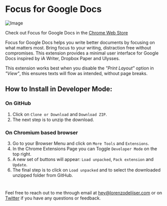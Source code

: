 # Focus for Google Docs

![Image](https://lh4.googleusercontent.com/Cu4RigOAHmlUy1FsIfriFfaZaTrP9lIeeaq5Ml39xYF8_vN2JHQypE7IFrqnvt4NdyZA1lp_5D3WFQ=w3360-h1878-rw "Focus for Google Docs Chrome Extension")

Check out Focus for Google Docs in the [Chrome Web Store](https://chrome.google.com/webstore/detail/focus-for-google-docs/ehogfddbkbeoadolmjppehadlpkbmfkn)

Focus for Google Docs helps you write better documents by focusing on what matters most. Bring focus to your writing, distraction free without compromises. This extension provides a minimal user interface for Google Docs inspired by iA Writer, Dropbox Paper and Ulysses.

This extension works best when you disable the _"Print Layout"_ option in _"View"_, this ensures texts will flow as intended, without page breaks.

## How to Install in Developer Mode:

### On GitHub

1. Click on `Clone or Download` and `Download ZIP`.
2. The next step is to unzip the download.

### On Chromium based browser

3. Go to your Browser Menu and click on `More Tools` and `Extensions`.
4. In the Chrome Extensions Page you can Toggle `Developer Mode` on the top right.
5. A new set of buttons will appear: `Load unpacked`, `Pack extension` and `Update`.
6. The final step is to click on `Load unpacked` and to select the downloaded unzipped folder from GitHub.

#

Feel free to reach out to me through email at [hey@lorenzodelijser.com](mailto:hey@lorenzodelijser.com) or on [Twitter](https://twitter.com/lorenzodelijser) if you have any questions or feedback.

